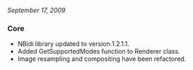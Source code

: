 *September 17, 2009*

### Core ###

- NBidi library updated to version 1.2.1.1.
- Added GetSupportedModes function to Renderer class.
- Image resampling and compositing have been refactored.

